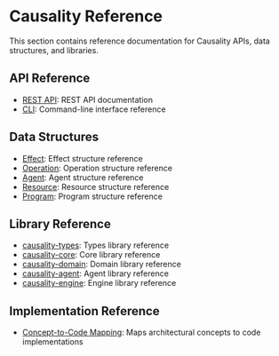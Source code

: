 # Causality Reference

This section contains reference documentation for Causality APIs, data structures, and libraries.

## API Reference

- [REST API](api/rest.md): REST API documentation
- [CLI](api/cli.md): Command-line interface reference

## Data Structures

- [Effect](data-structures/effect.md): Effect structure reference
- [Operation](data-structures/operation.md): Operation structure reference
- [Agent](data-structures/agent.md): Agent structure reference
- [Resource](data-structures/resource.md): Resource structure reference
- [Program](data-structures/program.md): Program structure reference

## Library Reference

- [causality-types](libraries/causality-types.md): Types library reference
- [causality-core](libraries/causality-core.md): Core library reference
- [causality-domain](libraries/causality-domain.md): Domain library reference
- [causality-agent](libraries/causality-agent.md): Agent library reference
- [causality-engine](libraries/causality-engine.md): Engine library reference

## Implementation Reference

- [Concept-to-Code Mapping](concept-to-code-mapping.md): Maps architectural concepts to code implementations
